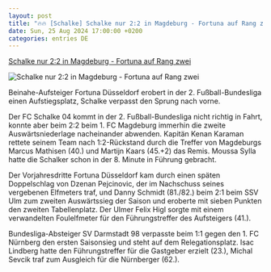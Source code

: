 ```yaml
---
layout: post
title: "🔥🔥 [Schalke] Schalke nur 2:2 in Magdeburg - Fortuna auf Rang zwei"
date: Sun, 25 Aug 2024 17:00:00 +0200
categories: entries DE
---
```

[Schalke nur 2:2 in Magdeburg - Fortuna auf Rang zwei](https://www.mainpost.de/sport/schalke-nur-22-in-magdeburg-fortuna-auf-rang-zwei-art-11597365)

![Schalke nur 2:2 in Magdeburg - Fortuna auf Rang zwei](https://www.mainpost.de/storage/image/3/5/6/6/10596653_1-fc-magdeburg-fc-schalke-04_teaser-social-sharing_1COPn1_xfACsS.jpg)

Beinahe-Aufsteiger Fortuna Düsseldorf erobert in der 2. Fußball-Bundesliga einen Aufstiegsplatz, Schalke verpasst den Sprung nach vorne.

Der FC Schalke 04 kommt in der 2. Fußball-Bundesliga nicht richtig in Fahrt, konnte aber beim 2:2 beim 1. FC Magdeburg immerhin die zweite Auswärtsniederlage nacheinander abwenden. Kapitän Kenan Karaman rettete seinem Team nach 1:2-Rückstand durch die Treffer von Magdeburgs Marcus Mathisen (40.) und Martijn Kaars (45.+2) das Remis. Moussa Sylla hatte die Schalker schon in der 8. Minute in Führung gebracht.

Der Vorjahresdritte Fortuna Düsseldorf kam durch einen späten Doppelschlag von Dzenan Pejcinovic, der im Nachschuss seines vergebenen Elfmeters traf, und Danny Schmidt (81./82.) beim 2:1 beim SSV Ulm zum zweiten Auswärtssieg der Saison und eroberte mit sieben Punkten den zweiten Tabellenplatz. Der Ulmer Felix Higl sorgte mit einem verwandelten Foulelfmeter für den Führungstreffer des Aufsteigers (41.).

Bundesliga-Absteiger SV Darmstadt 98 verpasste beim 1:1 gegen den 1. FC Nürnberg den ersten Saisonsieg und steht auf dem Relegationsplatz. Isac Lindberg hatte den Führungstreffer für die Gastgeber erzielt (23.), Michal Sevcik traf zum Ausgleich für die Nürnberger (62.).

